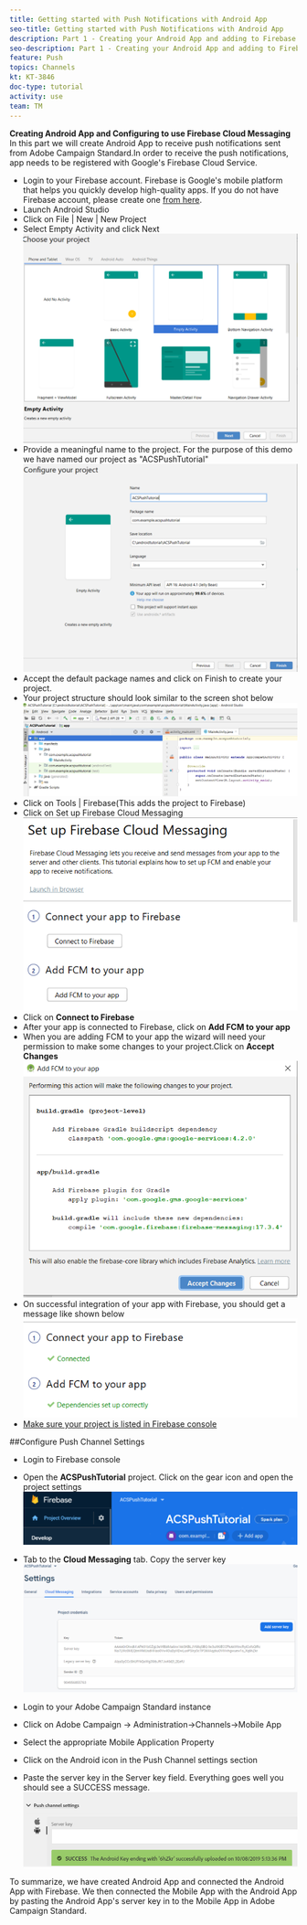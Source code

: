 ```yaml
---
title: Getting started with Push Notifications with Android App
seo-title: Getting started with Push Notifications with Android App
description: Part 1 - Creating your Android App and adding to Firebase. 
seo-description: Part 1 - Creating your Android App and adding to Firebase
feature: Push
topics: Channels
kt: KT-3846
doc-type: tutorial
activity: use
team: TM
---
```


**Creating Android App and Configuring to use Firebase Cloud Messaging**
In this part we will create Android App to receive push notifications sent from Adobe Campaign Standard.In order to receive the push notifications, app needs to be registered with Google's Firebase Cloud Service.

* Login to your Firebase account. Firebase is Google's mobile platform that helps you quickly develop high-quality apps. If you do not have Firebase account, please create one [from here](https://firebase.google.com).
* Launch Android Studio
* Click on File | New | New Project
* Select Empty Activity and click Next
 ![android-project](assets/android-project.PNG)
* Provide a meaningful name to the project. For the purpose of this demo we have named our project as "ACSPushTutorial"
 ![android-project-configuration](assets/android-project-configuration.PNG)
* Accept the default package names and click on Finish to create your project.
* Your project structure should look similar to the screen shot below
 ![android-project-structure](assets/android-project-structure.PNG)
* Click on Tools | Firebase(This adds the project to Firebase)
* Click on Set up Firebase Cloud Messaging
 ![setup firebase](assets/android-project-firebase-messaging.PNG)
* Click on **Connect to Firebase**
* After your app is connected to Firebase, click on **Add FCM to your app**
* When you are adding FCM to your app the wizard will need your permission to make some changes to your project.Click on **Accept Changes**
 ![add-fcm-to-your-app](assets/firebase-add-fcm-to-app.PNG)
* On successful integration of your app with Firebase, you should get a message like shown below
 ![fcm-successfull](assets/android-firebase-success.PNG)
* [Make sure your project is listed in Firebase console](https://console.firebase.google.com/)

##Configure Push Channel Settings

* Login to Firebase console
* Open the **ACSPushTutorial** project. Click on the gear icon and open the project settings 
 ![project-settings](assets/firebase-project-settings.PNG)

* Tab to the **Cloud Messaging** tab. Copy the server key
 ![server-key](assets/firebase-server-key.PNG)
* Login to your Adobe Campaign Standard instance
* Click on Adobe Campaign -> Administration->Channels->Mobile App
* Select the appropriate Mobile Application Property
* Click on the Android icon in the Push Channel settings section
* Paste the server key in the Server key field. Everything goes well you should see a SUCCESS message.
![push-channel-settings](assets/push-channel-settings.PNG)

To summarize, we have created Android App and connected the Android App with Firebase. We then connected the Mobile App with the Android App by pasting the Android App's server key in to the Mobile App in Adobe Campaign Standard.
